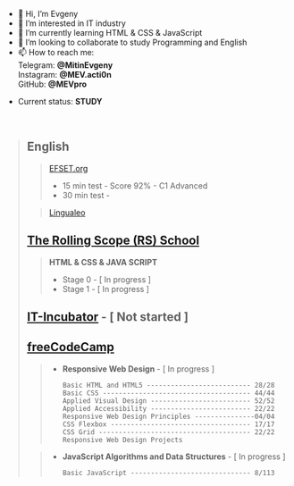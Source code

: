 - 👋 Hi, I’m Evgeny
- 👀 I’m interested in IT industry
- 🌱 I’m currently learning HTML & CSS & JavaScript
- 💞️ I’m looking to collaborate to study Programming and English
- 📫 How to reach me: 
<br>Telegram: **@MitinEvgeny**
<br>Instagram: **@MEV.acti0n**
<br>GitHub: **@MEVpro**
<!--<br>Email: <strong>mev.acti0n@gmail.com</strong>-->

- Current status: <strong>STUDY</strong>

<br>

> ## **English**
>> [EFSET.org](www.efset.org)
>> - 15 min test - Score 92% - C1 Advanced
>> - 30 min test - 
>
>> [Lingualeo](https://lingualeo.com)
> ## [The Rolling Scope (RS) School](https://rollingscopes.com)
>> **HTML & CSS & JAVA SCRIPT**
>> - Stage 0 - [ In progress ]
>> - Stage 1 - [ In progress ]
>
> ## [IT-Incubator](https://it-incubator.by) - [ Not started ]
>
> ## [freeCodeCamp](https://www.freecodecamp.org)
>> - **Responsive Web Design** - [ In progress ]
>>           
>>       Basic HTML and HTML5 -------------------------- 28/28
>>       Basic CSS ------------------------------------- 44/44
>>       Applied Visual Design ------------------------- 52/52
>>       Applied Accessibility ------------------------- 22/22
>>       Responsive Web Design Principles ---------------04/04
>>       CSS Flexbox ----------------------------------- 17/17
>>       CSS Grid -------------------------------------- 22/22
>>       Responsive Web Design Projects
> 
>> - **JavaScript Algorithms and Data Structures** - [ In progress ]
>>  
>>       Basic JavaScript ------------------------------ 8/113
